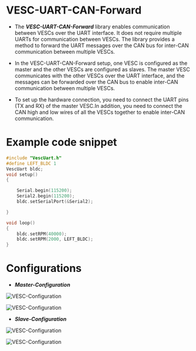 # VESC-UART-CAN-Forward
* The ***VESC-UART-CAN-Forward*** library enables communication between VESCs over the UART interface. It does not require multiple UARTs for communication between VESCs. The library provides a method to forward the UART messages over the CAN bus for inter-CAN communication between multiple VESCs.

* In the VESC-UART-CAN-Forward setup, one VESC is configured as the master and the other VESCs are configured as slaves. The master VESC communicates with the other VESCs over the UART interface, and the messages can be forwarded over the CAN bus to enable inter-CAN communication between multiple VESCs.

* To set up the hardware connection, you need to connect the UART pins (TX and RX) of the master VESC.In addition, you need to connect the CAN high and low wires of all the VESCs together to enable inter-CAN communication.

# Example code snippet

```ino
#include "VescUart.h"
#define LEFT_BLDC 1
VescUart bldc;
void setup()
{

    Serial.begin(115200);
    Serial2.begin(115200);
    bldc.setSerialPort(&Serial2);

}

void loop()
{
    bldc.setRPM(40000);
    bldc.setRPM(2000, LEFT_BLDC);
}
```

# Configurations
* ***Master-Configuration***

![VESC-Configuration](https://user-images.githubusercontent.com/65481797/229056686-152245b1-4a9a-4069-86e9-be0e726ace54.png)

![VESC-Configuration](https://user-images.githubusercontent.com/65481797/229056798-14a92557-35e2-4766-9539-b5d940b901c2.png)

* ***Slave-Configuration***

![VESC-Configuration](https://user-images.githubusercontent.com/65481797/229058163-9ce41101-2102-431c-ac6d-66804a808249.png)

![VESC-Configuration](https://user-images.githubusercontent.com/65481797/229058485-b532c612-6afd-4c86-a3a3-dcdcca7aecb1.png)
